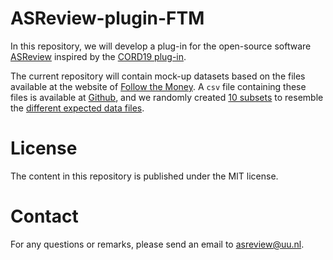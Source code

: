 # ASReview-plugin-FTM

In this repository, we will develop a plug-in for the open-source software
[ASReview](www.asreview.ai) inspired by the [CORD19 plug-in](
https://github.com/asreview/asreview-covid19). 

The current repository will contain mock-up datasets based on  the files
available at the website of [Follow the
Money](https://www.ftm.nl/dossier/shell-papers#documenten). A `csv` file
containing these files is available at [Github](
https://github.com/ftmnl/asr), and we randomly created [10
subsets](https://github.com/asreview-ftm-hackathon/Data/tree/main/split_preprocessed)
to resemble the [different expected data
files](https://www.ftm.nl/dossier/shell-papers#wob-verzoeken). 


# License
The content in this repository is published under the MIT license.

# Contact
For any questions or remarks, please send an email to asreview@uu.nl.   
